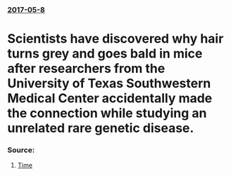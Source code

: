 ### [2017-05-8](/news/2017/05/8/index.md)

# Scientists have discovered why hair turns grey and goes bald in mice after researchers from the University of Texas Southwestern Medical Center accidentally made the connection while studying an unrelated rare genetic disease. 




### Source:

1. [Time](http://time.com/4770554/grey-hair-loss/?iid=sr-link7)
